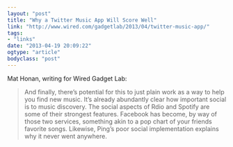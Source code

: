 ```yaml
---
layout: "post"
title: "Why a Twitter Music App Will Score Well"
link: "http://www.wired.com/gadgetlab/2013/04/twitter-music-app/"
tags: 
- "links"
date: "2013-04-19 20:09:22"
ogtype: "article"
bodyclass: "post"
---
```


Mat Honan, writing for Wired Gadget Lab:

> And finally, there’s potential for this to just plain work as a way to help you find new music. It’s already abundantly clear how important social is to music discovery. The social aspects of Rdio and Spotify are some of their strongest features. Facebook has become, by way of those two services, something akin to a pop chart of your friends favorite songs. Likewise, Ping’s poor social implementation explains why it never went anywhere.